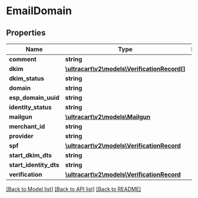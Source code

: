 # EmailDomain

## Properties
Name | Type | Description | Notes
------------ | ------------- | ------------- | -------------
**comment** | **string** |  | [optional] 
**dkim** | [**\ultracart\v2\models\VerificationRecord[]**](VerificationRecord.md) |  | [optional] 
**dkim_status** | **string** |  | [optional] 
**domain** | **string** |  | [optional] 
**esp_domain_uuid** | **string** |  | [optional] 
**identity_status** | **string** |  | [optional] 
**mailgun** | [**\ultracart\v2\models\Mailgun**](Mailgun.md) |  | [optional] 
**merchant_id** | **string** |  | [optional] 
**provider** | **string** |  | [optional] 
**spf** | [**\ultracart\v2\models\VerificationRecord**](VerificationRecord.md) |  | [optional] 
**start_dkim_dts** | **string** |  | [optional] 
**start_identity_dts** | **string** |  | [optional] 
**verification** | [**\ultracart\v2\models\VerificationRecord**](VerificationRecord.md) |  | [optional] 

[[Back to Model list]](../README.md#documentation-for-models) [[Back to API list]](../README.md#documentation-for-api-endpoints) [[Back to README]](../README.md)


